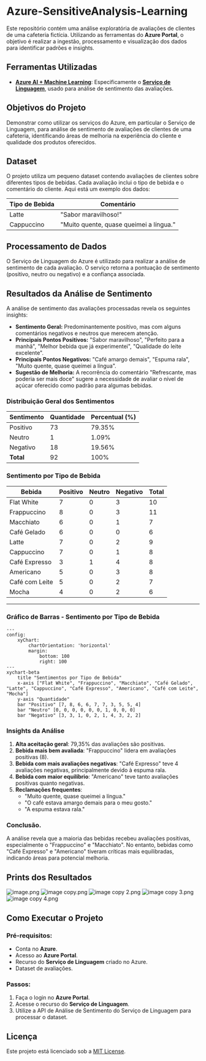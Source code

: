 # Azure-SensitiveAnalysis-Learning

Este repositório contém uma análise exploratória de avaliações de clientes de uma cafeteria fictícia. Utilizando as ferramentas do **Azure Portal**, o objetivo é realizar a ingestão, processamento e visualização dos dados para identificar padrões e insights.

## Ferramentas Utilizadas

- **[Azure AI + Machine Learning](https://azure.microsoft.com/en-us/services/machine-learning/)**: Especificamente o **[Serviço de Linguagem](https://azure.microsoft.com/en-us/services/cognitive-services/text-analytics/)**, usado para análise de sentimento das avaliações.

## Objetivos do Projeto

Demonstrar como utilizar os serviços do Azure, em particular o Serviço de Linguagem, para análise de sentimento de avaliações de clientes de uma cafeteria, identificando áreas de melhoria na experiência do cliente e qualidade dos produtos oferecidos.

## Dataset

O projeto utiliza um pequeno dataset contendo avaliações de clientes sobre diferentes tipos de bebidas. Cada avaliação inclui o tipo de bebida e o comentário do cliente. Aqui está um exemplo dos dados:

| Tipo de Bebida | Comentário                      |
| -------------- | ------------------------------- |
| Latte          | "Sabor maravilhoso!"            |
| Cappuccino     | "Muito quente, quase queimei a língua." |

## Processamento de Dados

O Serviço de Linguagem do Azure é utilizado para realizar a análise de sentimento de cada avaliação. O serviço retorna a pontuação de sentimento (positivo, neutro ou negativo) e a confiança associada.

## Resultados da Análise de Sentimento

A análise de sentimento das avaliações processadas revela os seguintes insights:

* **Sentimento Geral:** Predominantemente positivo, mas com alguns comentários negativos e neutros que merecem atenção.
* **Principais Pontos Positivos:** "Sabor maravilhoso", "Perfeito para a manhã", "Melhor bebida que já experimentei", "Qualidade do leite excelente".
* **Principais Pontos Negativos:** "Café amargo demais", "Espuma rala", "Muito quente, quase queimei a língua".
* **Sugestão de Melhoria:** A recorrência do comentário "Refrescante, mas poderia ser mais doce" sugere a necessidade de avaliar o nível de açúcar oferecido como padrão para algumas bebidas.

### **Distribuição Geral dos Sentimentos**
| Sentimento  | Quantidade | Percentual (%) |
| ------------|------------|----------------|
| Positivo    | 73         | 79.35%         |
| Neutro      | 1          | 1.09%          |
| Negativo    | 18         | 19.56%         |
| **Total**   | 92         | 100%           |

### **Sentimento por Tipo de Bebida**
| Bebida         | Positivo | Neutro | Negativo | Total |
| ---------------| ---------|------- | --------|-------|
| Flat White     | 7        | 0      | 3       | 10    |
| Frappuccino    | 8        | 0      | 3       | 11    |
| Macchiato      | 6        | 0      | 1       | 7     |
| Café Gelado    | 6        | 0      | 0       | 6     |
| Latte          | 7        | 0      | 2       | 9     |
| Cappuccino     | 7        | 0      | 1       | 8     |
| Café Expresso  | 3        | 1      | 4       | 8     |
| Americano      | 5        | 0      | 3       | 8     |
| Café com Leite | 5        | 0      | 2       | 7     |
| Mocha          | 4        | 0      | 2       | 6     |

---

### **Gráfico de Barras - Sentimento por Tipo de Bebida**

```mermaid
---
config:
    xyChart:
        chartOrientation: 'horizontal'
        margin:
            bottom: 100
            right: 100
---
xychart-beta
    title "Sentimentos por Tipo de Bebida"
    x-axis ["Flat White", "Frappuccino", "Macchiato", "Café Gelado", "Latte", "Cappuccino", "Café Expresso", "Americano", "Café com Leite", "Mocha"]
    y-axis "Quantidade"
    bar "Positivo" [7, 8, 6, 6, 7, 7, 3, 5, 5, 4]
    bar "Neutro" [0, 0, 0, 0, 0, 0, 1, 0, 0, 0]
    bar "Negativo" [3, 3, 1, 0, 2, 1, 4, 3, 2, 2]
```

### **Insights da Análise**
1. **Alta aceitação geral**: 79,35% das avaliações são positivas.
2. **Bebida mais bem avaliada**: "Frappuccino" lidera em avaliações positivas (8).
3. **Bebida com mais avaliações negativas**: "Café Expresso" teve 4 avaliações negativas, principalmente devido à espuma rala.
4. **Bebida com maior equilíbrio**: "Americano" teve tanto avaliações positivas quanto negativas.
5. **Reclamações frequentes**:
   - "Muito quente, quase queimei a língua."
   - "O café estava amargo demais para o meu gosto."
   - "A espuma estava rala."

### **Conclusão**.
A análise revela que a maioria das bebidas recebeu avaliações positivas, especialmente o "Frappuccino" e "Macchiato". No entanto, bebidas como "Café Expresso" e "Americano" tiveram críticas mais equilibradas, indicando áreas para potencial melhoria.

## Prints dos Resultados

![image.png](https://github.com/Danielmadr/Azure-SensitiveAnalysis-Learning/blob/main/assets/image.png)
![image copy.png](https://github.com/Danielmadr/Azure-SensitiveAnalysis-Learning/blob/main/assets/image%20copy.png)
![image copy 2.png](https://github.com/Danielmadr/Azure-SensitiveAnalysis-Learning/blob/main/assets/image%20copy%202.png)
![image copy 3.png](https://github.com/Danielmadr/Azure-SensitiveAnalysis-Learning/blob/main/assets/image%20copy%203.png)
![image copy 4.png](https://github.com/Danielmadr/Azure-SensitiveAnalysis-Learning/blob/main/assets/image%20copy%204.png)

## Como Executar o Projeto

### Pré-requisitos:

* Conta no **Azure**.
* Acesso ao **Azure Portal**.
* Recurso do **Serviço de Linguagem** criado no Azure.
* Dataset de avaliações.

### Passos:

1. Faça o login no **Azure Portal**.
2. Acesse o recurso do **Serviço de Linguagem**.
3. Utilize a API de Análise de Sentimento do Serviço de Linguagem para processar o dataset.

## Licença
Este projeto está licenciado sob a [MIT License](LICENSE).
